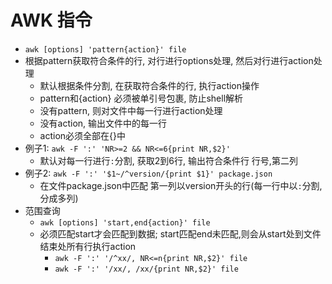 # AWK 指令 
* `awk [options] 'pattern{action}' file`
* 根据pattern获取符合条件的行, 对行进行options处理, 然后对行进行action处理
  * 默认根据条件分割, 在获取符合条件的行, 执行action操作
  * pattern和{action} 必须被单引号包裹, 防止shell解析
  * 没有pattern, 则对文件中每一行进行action处理
  * 没有action, 输出文件中的每一行
  * action必须全部在{}中
* 例子1: `awk -F ':' 'NR>=2 && NR<=6{print NR,$2}'`
  * 默认对每一行进行`:`分割, 获取2到6行, 输出符合条件行 行号,第二列
* 例子2: `awk -F ':' '$1~/^version/{print $1}' package.json`
  * 在文件package.json中匹配 第一列以version开头的行(每一行中以`:`分割, 分成多列)
* 范围查询
  * `awk [options] 'start,end{action}' file`
  * 必须匹配start才会匹配到数据; start匹配end未匹配,则会从start处到文件结束处所有行执行action
    * `awk -F ':' '/^xx/, NR<=n{print NR,$2}' file`
    * `awk -F ':' '/xx/, /xx/{print NR,$2}' file`
